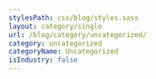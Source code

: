 ```yaml
---
stylesPath: css/blog/styles.sass
layout: category/single
url: /blog/category/uncategorized/
category: uncategorized
categoryName: Uncategorized
isIndustry: false
---
```

